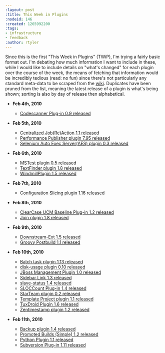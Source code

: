 ```yaml
---
:layout: post
:title: This Week in Plugins
:nodeid: 146
:created: 1265992200
:tags:
- infrastructure
- feedback
:author: rtyler
---
```

Since this is the first "This Week in Plugins" (TWiP), I'm trying a fairly basic format out. I'm debating how much information I want to include in these, while I would like to include details on "what's changed" for each plugin over the course of the week, the means of fetching that information would be incredibly tedious (read: no fun) since there's not particularly any standard meta-data to be scraped from the [wiki](https://wiki.jenkins.io). Duplicates have been pruned from the list, meaning the latest release of a plugin is what's being shown; sorting is also by day of release then alphabetical.

* **Feb 4th, 2010**
  * [Codescanner Plug-in 0.9 released](https://wiki.jenkins.io/display/JENKINS/CodeScanner+Plugin)

* **Feb 5th, 2010**
  * [Centralized Job(Re)Action 1.1 released](https://wiki.jenkins.io/display/JENKINS/Hudson+Centralized+Job(Re)Action+plugin)
  * [Performance Publisher plugin 7.95 released](https://wiki.jenkins.io/display/JENKINS/PerfPublisher+Plugin)
  * [Selenium Auto Exec Server(AES) plugin 0.3 released](https://wiki.jenkins.io/display/JENKINS/Selenium+AES+Plugin)

* **Feb 6th, 2010**
  * [MSTest plugin 0.5 released](https://wiki.jenkins.io/display/JENKINS/MSTest+Plugin)
  * [TextFinder plugin 1.8 released](https://wiki.jenkins.io/display/JENKINS/Text-finder+Plugin)
  * [WindmillPlugin 1.5 released](https://wiki.jenkins.io/display/JENKINS/Windmill+Plugin)

* **Feb 7th, 2010**
  * [Configuration Slicing plugin 1.16 released](https://wiki.jenkins.io/display/JENKINS/Configuration+Slicing+Plugin)

* **Feb 8th, 2010**
  * [ClearCase UCM Baseline Plug-in 1.2 released](https://wiki.jenkins.io/display/JENKINS/ClearCase+UCM+Baseline+Plugin)
  * [Join plugin 1.8 released](https://wiki.jenkins.io/display/JENKINS/Join+Plugin)

* **Feb 9th, 2010**
  * [Downstream-Ext 1.5 released](https://wiki.jenkins.io/display/JENKINS/Downstream-Ext+Plugin)
  * [Groovy Postbuild 1.1 released](https://wiki.jenkins.io/display/JENKINS/Groovy+Postbuild+Plugin)

* **Feb 10th, 2010**
  * [Batch task plugin 1.13 released](https://wiki.jenkins.io/display/JENKINS/Batch+Task+Plugin)
  * [disk-usage plugin 0.10 released](https://wiki.jenkins.io/display/JENKINS/Disk+Usage+Plugin)
  * [JBoss Management Plugin 1.0 released](https://wiki.jenkins.io/display/JENKINS/JBoss+Plugin) 
  * [Sidebar Link 1.3 released](https://wiki.jenkins.io/display/JENKINS/Sidebar-Link+Plugin)
  * [slave-status 1.4 released](https://wiki.jenkins.io/display/JENKINS/slave-status) 
  * [SLOCCount Plug-in 1.4 released](https://wiki.jenkins.io/display/JENKINS/SLOCCount+Plugin) 
  * [StarTeam plugin 0.2 released](https://wiki.jenkins.io/display/JENKINS/StarTeam)
  * [Template Project plugin 1.1 released](https://wiki.jenkins.io/display/JENKINS/Template+Project+Plugin)
  * [TuxDroid Plugin 1.6 released](https://wiki.jenkins.io/display/JENKINS/TuxDroid+Plugin)
  * [Zentimestamp plugin 1.2 released](https://wiki.jenkins.io/display/JENKINS/ZenTimestamp+Plugin)

* **Feb 11th, 2010**
  * [Backup plugin 1.4 released](https://wiki.jenkins.io/display/JENKINS/Backup+Plugin)
  * [Promoted Builds (Simple) 1.2 released](https://wiki.jenkins.io/display/JENKINS/Promoted+Builds+Simple+Plugin)
  * [Python Plugin 1.1 released](https://wiki.jenkins.io/display/JENKINS/Python+Plugin)
  * [Subversion Plug-in 1.11 released](https://wiki.jenkins.io/display/JENKINS/Subversion+Plugin)
<!--break-->
